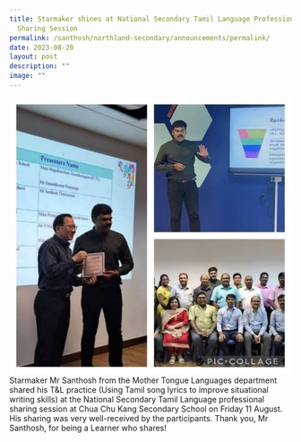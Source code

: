 ```yaml
---
title: Starmaker shines at National Secondary Tamil Language Professional
  Sharing Session
permalink: /santhosh/northland-secondary/announcements/permalink/
date: 2023-08-20
layout: post
description: ""
image: ""
---
```

![](/images/2023%20vct%2033%20(for%2021%20aug%20to%2025%20aug)%20.jpg)
Starmaker Mr Santhosh from the Mother Tongue Languages department shared his T&L practice (Using Tamil song lyrics to improve situational writing skills) at the National Secondary Tamil Language professional sharing session at Chua Chu Kang Secondary School on Friday 11 August. His sharing was very well-received by the participants. Thank you, Mr Santhosh, for being a Learner who shares!